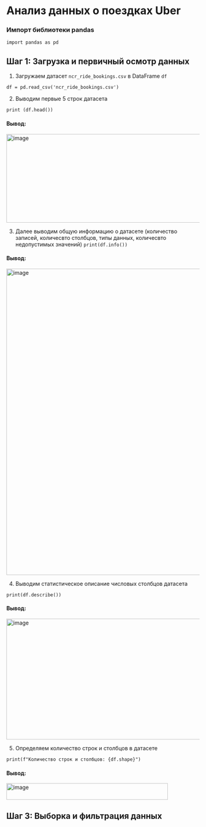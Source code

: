 # Анализ данных о поездках Uber

### Импорт библиотеки pandas
```import pandas as pd```

## Шаг 1: Загрузка и первичный осмотр данных

1. Загружаем датасет ```ncr_ride_bookings.csv``` в DataFrame ```df```

```df = pd.read_csv('ncr_ride_bookings.csv')```

2. Выводим первые 5 строк датасета

```print (df.head())```

#### Вывод:
<img width="666" height="231" alt="image" src="https://github.com/user-attachments/assets/42724f64-4d4f-4f02-8552-d1373d190a87" />

3. Далее выводим общую информацию о датасете (количество записей, количесвто столбцов, типы данных, количесвто недопустимых значений)
```print(df.info())```

#### Вывод: 

<img width="770" height="799" alt="image" src="https://github.com/user-attachments/assets/50e0d528-c412-495f-bf94-923813b2f0d8" />

4. Выводим статистическое описание числовых столбцов датасета

```print(df.describe())```

#### Вывод: 

<img width="806" height="315" alt="image" src="https://github.com/user-attachments/assets/d7552fab-2112-4384-8f11-ad71ba90acaa" />

5. Определяем количество строк и столбцов в датасете

```print(f"Количество строк и столбцов: {df.shape}")```

#### Вывод:

<img width="421" height="43" alt="image" src="https://github.com/user-attachments/assets/ff21f56c-150d-411e-ae42-61e485629f51" />

## Шаг 3: Выборка и фильтрация данных

